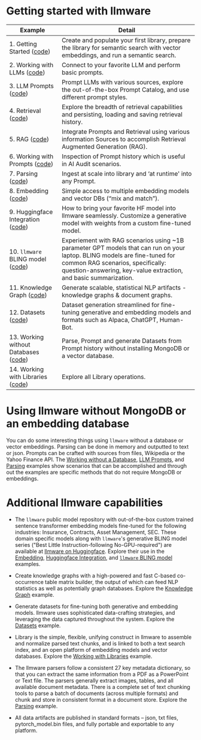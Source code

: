 # Getting started with llmware

| Example     |  Detail      |
--------------|--------------|
| 1.  Getting Started ([code](getting_started.py)) | Create and populate your first library, prepare the library for semantic search with vector embeddings, and run a semantic search. |
| 2.  Working with LLMs ([code](working_with_llms.py)) | Connect to your favorite LLM and perform basic prompts. |
| 3.  LLM Prompts ([code](llm_prompts.py)) | Prompt LLMs with various sources, explore the out-of-the-box Prompt Catalog, and use different prompt styles.|
| 4.  Retrieval ([code](retrieval.py)) | Explore the breadth of retrieval capabilities and persisting, loading and saving retrieval history.|
| 5.  RAG ([code](rag.py)) | Integrate Prompts and Retrieval using various information Sources to accomplish Retrieval Augmented Generation (RAG).|
| 6.  Working with Prompts ([code](working_with_prompts.py)) |  Inspection of Prompt history which is useful in AI Audit scenarios.| 
| 7.  Parsing ([code](parsing.py)) | Ingest at scale into library and ‘at runtime' into any Prompt.|
| 8.  Embedding ([code](embedding.py)) | Simple access to multiple embedding models and vector DBs (“mix and match”). |
| 9.  Huggingface Integration ([code](huggingface_integration.py)) | How to bring your favorite HF model into llmware seamlessly.  Customize a generative model with weights from a custom fine-tuned model. |
| 10.  `llmware` BLING model ([code](llmware_bling.py)) | Experiement with RAG scenarios using ~1B parameter GPT models that can run on your laptop.  BLING models are fine-tuned for common RAG scenarios, specifically: question-answering, key-value extraction, and basic summarization.   | 
| 11.  Knowledge Graph ([code](knowledge_graph.py)) | Generate scalable, statistical NLP artifacts - knowledge graphs & document graphs.  |
| 12.  Datasets ([code](datasets.py)) | Dataset generation streamlined for fine-tuning generative and embedding models and formats such as Alpaca, ChatGPT, Human-Bot.  |
| 13. Working without Databases ([code](working_without_a_database.py))| Parse, Prompt and generate Datasets from Prompt history without installing MongoDB or a vector database.|
| 14.  Working with Libraries ([code](working_with_libraries.py)) | Explore all Library operations. |

# Using llmware without MongoDB or an embedding database
You can do some interesting things using `llmware` without a database or vector embeddings.  Parsing can be done in memory and outputted to text or json. Prompts can be crafted with sources from files, Wikipedia or the Yahoo Finance API.  The [Working without a Database](working_without_a_database.py), [LLM Prompts](llm_prompts.py), and [Parsing](parsing.py) examples show scenarios that can be accomplished and through out the examples are specific methods that do not require MongoDB or embeddings.  

# Additional llmware capabilities
- The `llmware` public model repository with out-of-the-box custom trained sentence transformer embedding models fine-tuned for the following industries:  Insurance, Contracts, Asset Management, SEC. These domain specific models along with `llmware`'s generative BLING model series ("Best Little Instruction-following No-GPU-required") are available at [llmware on Huggingface](https://huggingface.co/llmware). Explore their use in the [Embedding](embedding.py), [Huggingface Integration](huggingface_integration.py), and [`llmware` BLING model](llmware_bling.py) examples.  

- Create knowledge graphs with a high-powered and fast C-based co-occurrence table matrix builder, the output of which can feed NLP statistics as well as potentially graph databases.  Explore the [Knowledge Graph](knowledge_graph.py) example.

- Generate datasets for fine-tuning both generative and embedding models.  llmware uses sophisticated data-crafting strategies, and leveraging the data captured throughout the system.  Explore the [Datasets](datasets.py) example.  
  
- Library is the simple, flexible, unifying construct in llmware to assemble and normalize parsed text chunks, and is linked to both a text search index, and an open platform of embedding models and vector databases. Explore the [Working with Libraries](working_with_libraries.py) example.

- The llmware parsers follow a consistent 27 key metadata dictionary, so that you can extract the same information from a PDF as a PowerPoint or Text file. The parsers generally extract images, tables, and all available document metadata.  There is a complete set of text chunking tools to parse a batch of documents (across multiple formats) and chunk and store in consistent format in a document store.  Explore the [Parsing](parsing.py) example.

- All data artifacts are published in standard formats – json, txt files, pytorch_model.bin files, and fully portable and exportable to any platform. 

